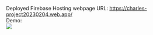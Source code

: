 Deployed Firebase Hosting webpage URL: https://charles-project20230204.web.app/<br>
Demo:<br>
<img src="Instagram Clone Demo.gif">